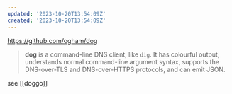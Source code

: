 ```yaml
---
updated: '2023-10-20T13:54:09Z'
created: '2023-10-20T13:54:09Z'
---
```

https://github.com/ogham/dog

> **dog** is a command-line DNS client, like `dig`. It has colourful output, understands normal command-line argument syntax, supports the DNS-over-TLS and DNS-over-HTTPS protocols, and can emit JSON.

see [[doggo]]